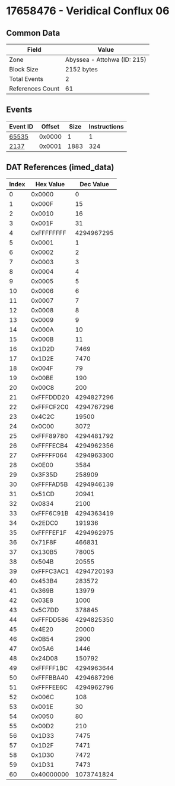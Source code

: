 # 17658476 - Veridical Conflux 06

## Common Data

| Field            | Value                       |
|------------------|-----------------------------|
| Zone             | Abyssea - Attohwa (ID: 215) |
| Block Size       | 2152 bytes                  |
| Total Events     | 2                           |
| References Count | 61                          |

## Events

| Event ID            | Offset   |   Size |   Instructions |
|---------------------|----------|--------|----------------|
| [65535](./65535.md) | 0x0000   |      1 |              1 |
| [2137](./2137.md)   | 0x0001   |   1883 |            324 |

## DAT References (imed_data)

|   Index | Hex Value   |   Dec Value |
|---------|-------------|-------------|
|       0 | 0x0000      |           0 |
|       1 | 0x000F      |          15 |
|       2 | 0x0010      |          16 |
|       3 | 0x001F      |          31 |
|       4 | 0xFFFFFFFF  |  4294967295 |
|       5 | 0x0001      |           1 |
|       6 | 0x0002      |           2 |
|       7 | 0x0003      |           3 |
|       8 | 0x0004      |           4 |
|       9 | 0x0005      |           5 |
|      10 | 0x0006      |           6 |
|      11 | 0x0007      |           7 |
|      12 | 0x0008      |           8 |
|      13 | 0x0009      |           9 |
|      14 | 0x000A      |          10 |
|      15 | 0x000B      |          11 |
|      16 | 0x1D2D      |        7469 |
|      17 | 0x1D2E      |        7470 |
|      18 | 0x004F      |          79 |
|      19 | 0x00BE      |         190 |
|      20 | 0x00C8      |         200 |
|      21 | 0xFFFDDD20  |  4294827296 |
|      22 | 0xFFFCF2C0  |  4294767296 |
|      23 | 0x4C2C      |       19500 |
|      24 | 0x0C00      |        3072 |
|      25 | 0xFFF89780  |  4294481792 |
|      26 | 0xFFFFECB4  |  4294962356 |
|      27 | 0xFFFFF064  |  4294963300 |
|      28 | 0x0E00      |        3584 |
|      29 | 0x3F35D     |      258909 |
|      30 | 0xFFFFAD5B  |  4294946139 |
|      31 | 0x51CD      |       20941 |
|      32 | 0x0834      |        2100 |
|      33 | 0xFFF6C91B  |  4294363419 |
|      34 | 0x2EDC0     |      191936 |
|      35 | 0xFFFFEF1F  |  4294962975 |
|      36 | 0x71F8F     |      466831 |
|      37 | 0x130B5     |       78005 |
|      38 | 0x504B      |       20555 |
|      39 | 0xFFFC3AC1  |  4294720193 |
|      40 | 0x453B4     |      283572 |
|      41 | 0x369B      |       13979 |
|      42 | 0x03E8      |        1000 |
|      43 | 0x5C7DD     |      378845 |
|      44 | 0xFFFDD586  |  4294825350 |
|      45 | 0x4E20      |       20000 |
|      46 | 0x0B54      |        2900 |
|      47 | 0x05A6      |        1446 |
|      48 | 0x24D08     |      150792 |
|      49 | 0xFFFFF1BC  |  4294963644 |
|      50 | 0xFFFBBA40  |  4294687296 |
|      51 | 0xFFFFEE6C  |  4294962796 |
|      52 | 0x006C      |         108 |
|      53 | 0x001E      |          30 |
|      54 | 0x0050      |          80 |
|      55 | 0x00D2      |         210 |
|      56 | 0x1D33      |        7475 |
|      57 | 0x1D2F      |        7471 |
|      58 | 0x1D30      |        7472 |
|      59 | 0x1D31      |        7473 |
|      60 | 0x40000000  |  1073741824 |
